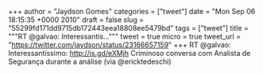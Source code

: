 
+++
author = "Jaydson Gomes"
categories = ["tweet"]
date = "Mon Sep 06 18:15:35 +0000 2010"
draft = false
slug = "55299fd171dd9715db172443eea18808ee5479bd"
tags = ["tweet"]
title = """RT @galvao: Interessantís..."""
tweet = true
micro = true
tweet_url = "https://twitter.com/jaydson/status/23166657159"
+++
RT @galvao: Interessantíssimo: http://is.gd/eXMjh Criminoso conversa com Analista de Segurança durante a análise (via @ericktedeschi)
